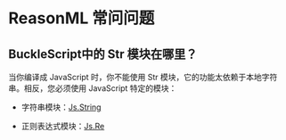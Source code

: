 # ReasonML 常问问题

## BuckleScript中的 Str 模块在哪里？

当你编译成 JavaScript 时，你不能使用 Str 模块，它的功能太依赖于本地字符串。相反，您必须使用 JavaScript 特定的模块：

- 字符串模块：[Js.String](https://bucklescript.github.io/bucklescript/api/Js.String.html)

- 正则表达式模块：[Js.Re](https://bucklescript.github.io/bucklescript/api/Js.Re.html)